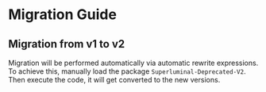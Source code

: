 # Migration Guide

## Migration from v1 to v2

Migration will be performed automatically via automatic rewrite expressions.
 To achieve this, manually load the package `Superluminal-Deprecated-V2`. Then
 execute the code, it will get converted to the new versions.
